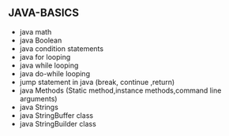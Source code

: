 ## JAVA-BASICS 
* java math 
* java Boolean    
* java condition statements
* java for looping 
* java while looping 
* java do-while looping 
* jump statement in java (break, continue ,return)
* java Methods (Static method,instance methods,command line arguments)
* java Strings 
* java  StringBuffer class 
* java StringBuilder class
  
 
